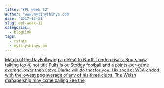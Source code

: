 ```yaml
---
title: "EPL week 12"
author: 'www.mytinyshinys.com'
date: '2017-11-21'
slug: epl-week-12
categories:
  - bloglink
tags:
  - rstats
  - mytinyshinyscom
---
```


[Match of the DayFollowing a defeat to North London rivals, Spurs now talking top 4, not title Pulis is outStodgy football and a points-per-game average lower than Steve Clarke will do that for you. His spell at WBA ended with the lowest ppg average of any of his three clubs. The Welsh managership may come calling See the<i class="fas fa-external-link-alt"></i>](https://www.mytinyshinys.com/2017/11/21/epl2018-wk12/)

